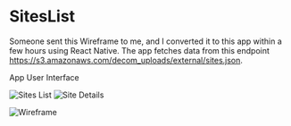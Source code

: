 # SitesList
Someone sent this Wireframe to me, and I converted it to this app within a few hours using React Native. The app fetches data from this endpoint https://s3.amazonaws.com/decom_uploads/external/sites.json.

App User Interface


![Sites List](https://i.imgur.com/3TQY4R0.png)
![Site Details](https://i.imgur.com/sZP4LFL.png)

![Wireframe](https://i.imgur.com/LBSvprv.png)
